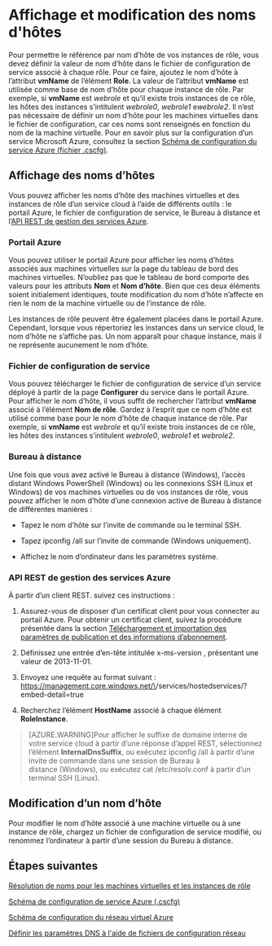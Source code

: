 <properties 
   pageTitle="Affichage et modification des noms d’hôtes | Microsoft Azure"
	description="Affichage et modification des noms d'hôtes pour les machines virtuelles, les rôles web et les rôles de travail pour la résolution de noms"
	services="virtual-network"
	documentationCenter="na"
	authors="joaoma"
	manager="jdial"
	editor="tysonn"/>
<tags 
   ms.service="virtual-network"
	ms.devlang="na"
	ms.topic="article"
	ms.tgt_pltfrm="na"
	ms.workload="infrastructure-services"
	ms.date="08/25/2015"
	ms.author="joaoma"/>

# Affichage et modification des noms d'hôtes

Pour permettre le référence par nom d’hôte de vos instances de rôle, vous devez définir la valeur de nom d’hôte dans le fichier de configuration de service associé à chaque rôle. Pour ce faire, ajoutez le nom d’hôte à l’attribut **vmName** de l’élément **Role**. La valeur de l’attribut **vmName** est utilisée comme base de nom d’hôte pour chaque instance de rôle. Par exemple, si **vmName** est *webrole* et qu’il existe trois instances de ce rôle, les hôtes des instances s’intitulent *webrole0*, *webrole1* e*webrole2*. Il n’est pas nécessaire de définir un nom d’hôte pour les machines virtuelles dans le fichier de configuration, car ces noms sont renseignés en fonction du nom de la machine virtuelle. Pour en savoir plus sur la configuration d’un service Microsoft Azure, consultez la section [Schéma de configuration du service Azure (fichier .cscfg)](https://msdn.microsoft.com/library/azure/ee758710.aspx).

## Affichage des noms d’hôtes

Vous pouvez afficher les noms d’hôte des machines virtuelles et des instances de rôle d’un service cloud à l’aide de différents outils : le portail Azure, le fichier de configuration de service, le Bureau à distance et l’[API REST de gestion des services Azure](https://msdn.microsoft.com/library/azure/ee460799.aspx).

### Portail Azure

Vous pouvez utiliser le portail Azure pour afficher les noms d’hôtes associés aux machines virtuelles sur la page du tableau de bord des machines virtuelles. N’oubliez pas que le tableau de bord comporte des valeurs pour les attributs **Nom** et **Nom d’hôte**. Bien que ces deux éléments soient initialement identiques, toute modification du nom d’hôte n’affecte en rien le nom de la machine virtuelle ou de l’instance de rôle.

Les instances de rôle peuvent être également placées dans le portail Azure. Cependant, lorsque vous répertoriez les instances dans un service cloud, le nom d’hôte ne s’affiche pas. Un nom apparaît pour chaque instance, mais il ne représente aucunement le nom d’hôte.

### Fichier de configuration de service

Vous pouvez télécharger le fichier de configuration de service d’un service déployé à partir de la page **Configurer** du service dans le portail Azure. Pour afficher le nom d’hôte, il vous suffit de rechercher l’attribut **vmName** associé à l’élément **Nom de rôle**. Gardez à l’esprit que ce nom d’hôte est utilisé comme base pour le nom d’hôte de chaque instance de rôle. Par exemple, si **vmName** est *webrole* et qu’il existe trois instances de ce rôle, les hôtes des instances s’intitulent *webrole0*, *webrole1* et *webrole2*.

### Bureau à distance

Une fois que vous avez activé le Bureau à distance (Windows), l’accès distant Windows PowerShell (Windows) ou les connexions SSH (Linux et Windows) de vos machines virtuelles ou de vos instances de rôle, vous pouvez afficher le nom d’hôte d’une connexion active de Bureau à distance de différentes manières :

- Tapez le nom d’hôte sur l’invite de commande ou le terminal SSH.

- Tapez ipconfig /all sur l’invite de commande (Windows uniquement).

- Affichez le nom d’ordinateur dans les paramètres système.

### API REST de gestion des services Azure

À partir d’un client REST. suivez ces instructions :

1. Assurez-vous de disposer d’un certificat client pour vous connecter au portail Azure. Pour obtenir un certificat client, suivez la procédure présentée dans la section [Téléchargement et importation des paramètres de publication et des informations d’abonnement](https://msdn.microsoft.com/library/dn385850(v=nav.70).aspx).

1. Définissez une entrée d’en-tête intitulée x-ms-version , présentant une valeur de 2013-11-01.

1. Envoyez une requête au format suivant : https://management.core.windows.net/\<subscrition-id>/services/hostedservices/<service-name>?embed-detail=true

1. Recherchez l’élément **HostName** associé à chaque élément **RoleInstance**.

>[AZURE.WARNING]Pour afficher le suffixe de domaine interne de votre service cloud à partir d’une réponse d’appel REST, sélectionnez l’élément **InternalDnsSuffix**, ou exécutez ipconfig /all à partir d’une invite de commande dans une session de Bureau à distance (Windows), ou exécutez cat /etc/resolv.conf à partir d’un terminal SSH (Linux).

## Modification d’un nom d’hôte

Pour modifier le nom d’hôte associé à une machine virtuelle ou à une instance de rôle, chargez un fichier de configuration de service modifié, ou renommez l’ordinateur à partir d’une session du Bureau à distance.

## Étapes suivantes

[Résolution de noms pour les machines virtuelles et les instances de rôle](virtual-networks-name-resolution-for-vms-and-role-instances.md)

[Schéma de configuration de service Azure (.cscfg)](https://msdn.microsoft.com/library/windowsazure/ee758710.aspx)

[Schéma de configuration du réseau virtuel Azure](http://go.microsoft.com/fwlink/?LinkId=248093)

[Définir les paramètres DNS à l'aide de fichiers de configuration réseau](virtual-networks-specifying-a-dns-settings-in-a-virtual-network-configuration-file.md)

<!---HONumber=September15_HO1-->